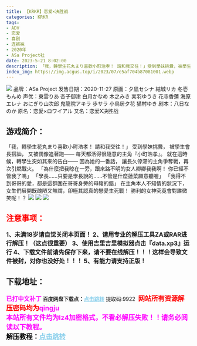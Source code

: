 ```yaml
---
title: 【KRKR】恋爱×决胜战
categories: KRKR
tags:
- ADV
- 恋爱
- 喜剧
- 连裤袜
- 2020年
- ASa Project社
date: 2023-5-21 8:02:00
description: 「我，轉學生花丸まり喜歡小町浩孝！ 請和我交往！」受到學妹挑釁，被學生會長搭訕，又被偶像追著跑——每天都活得很隨意的主角『小町浩孝』。就在這時候，轉學生突如其來的告白——
index_img: https://img.acgus.top/i/2023/07/e5af704b87081001.webp
---
```

![](https://img.acgus.top/i/2023/07/e5af704b87081001.webp)
品牌：ASa Project
发售日期：2020-11-27
原画：夕凪セシナ 結城リカ 冬壱もんめ
声优：東雲りあ 杏子御津 白月かなめ 木之みき 実羽ゆうき 花寺香蓮 海原エレナ おにぎり山次郎 鬼龍院アキラ 歩サラ 小鳥居夕花 猫村ゆき
剧本：八日なのか
原名：恋愛×ロワイアル
又名：恋爱X决胜战

## 游戏简介：
「我，轉學生花丸まり喜歡小町浩孝！ 請和我交往！」
受到學妹挑釁，
被學生會長搭訕，
又被偶像追著跑——
每天都活得很隨意的主角『小町浩孝』。
就在這時候，轉學生突如其來的告白——
因為她的一番話，
讓長久停滯的主角爭奪戰，再次引燃戰火。
「為什麼把我晾在一旁，跟來路不明的女人卿卿我我啊！ 你已經不管我了嗎」
「學長……只要是學長說的……不管是什麼蓮菜願意聽喔」
「我得不到哥哥的愛，都是這群圍在哥哥身旁的母豬的錯」
在主角本人不知情的狀況下，
女生們展開既醜陋又無謂，卻極其認真的戀愛生死戰！
勝利的女神究竟會對誰微笑呢！？
![](https://img.acgus.top/i/2023/07/f65bbfb7a4081008.webp)
![](https://img.acgus.top/i/2023/07/e52f726f28081006.webp)
![](https://img.acgus.top/i/2023/07/656995905a081004.webp)





## <font color=#FF0000 >注意事项：</font>
<font size=3><b>1、未满18岁请自觉关闭本页面！
2、请用专业的解压工具ZA或RAR进行解压！（这点很重要）
3、使用吉里吉里模拟器点击『data.xp3』运行
4、下载文件前请先保存下来，请不要在线解压！！！这样会导致文件被封，对你也没好处！！！
5、有能力请支持正版！</b></font>

## 下载地址：
<font color=#FF00FF size=3><b>已打中文补丁</b></font>
<b>百度网盘下载点：</b><a href="https://pan.baidu.com/s/1g_u5T803tyglNgQflCgkpQ?pwd=9922" style="color: #87CEEB;"><b>点击跳转</b></a> 提取码:9922
<a style="padding: 0" href="https://post.qingju.org/AD/"><img style="max-width:100%" src="https://img.acgus.top/i/2024/07/478f689b8021d8d499ab43d21acf137a.gif" alt=""></a>
<b><font color=#FF0000 size=4>网站所有资源解压密码均为</b></font><b><font color=#FF00FF size=4>qingju</font><font color=#FF0000 ></font></b><br><b><font color=#FF00FF size=4>本站所有文件均为lz4加密格式，不看必解压失败！！请务必阅读以下教程。</b></font><br><b><font color=#000 size=4>解压教程：</b><a href="https://post.qingju.org/tutorial/000/" style="color: #87CEEB;"><b>点击跳转</b></a>
